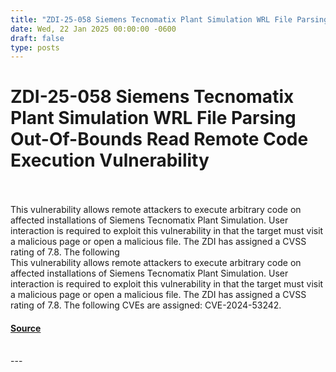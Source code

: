 ```yaml
---
title: "ZDI-25-058 Siemens Tecnomatix Plant Simulation WRL File Parsing Out-Of-Bounds Read Remote Code Execution Vulnerability"
date: Wed, 22 Jan 2025 00:00:00 -0600
draft: false
type: posts
---
```

# ZDI-25-058 Siemens Tecnomatix Plant Simulation WRL File Parsing Out-Of-Bounds Read Remote Code Execution Vulnerability

<br/>

<br/>
This vulnerability allows remote attackers to execute arbitrary code on affected installations of Siemens Tecnomatix Plant Simulation. User interaction is required to exploit this vulnerability in that the target must visit a malicious page or open a malicious file. The ZDI has assigned a CVSS rating of 7.8. The following
<br/>
This vulnerability allows remote attackers to execute arbitrary code on affected installations of Siemens Tecnomatix Plant Simulation. User interaction is required to exploit this vulnerability in that the target must visit a malicious page or open a malicious file. The ZDI has assigned a CVSS rating of 7.8. The following CVEs are assigned: CVE-2024-53242.

#### [Source](http://www.zerodayinitiative.com/advisories/ZDI-25-058/)

<br/>
---
